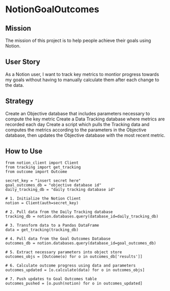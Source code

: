 # NotionGoalOutcomes

## Mission
The mission of this project is to help people achieve their goals using Notion. 

## User Story
As a Notion user, I want to track key metrics to montior progress towards my goals without having to manually calculate them after each change to the data.

## Strategy
Create an Objective database that includes parameters necessary to compute the key metric
Create a Data Tracking database where metrics are recorded each day
Create a script which pulls the Tracking data and computes the metrics according to the parameters in the Objective database, then updates the Objective database with the most recent metric.

## How to Use

```
from notion_client import Client
from tracking import get_tracking
from outcome import Outcome

secret_key = "insert secret here"
goal_outcomes_db = "objective database id"
daily_tracking_db = "daily tracking database id"

# 1. Initialize the Notion Client
notion = Client(auth=secret_key)

# 2. Pull data from the Daily Tracking database
tracking_db = notion.databases.query(database_id=daily_tracking_db)

# 3. Transform data to a Pandas DataFrame
data = get_tracking(tracking_db)

# 4. Pull data from the Goal Outcomes Database
outcomes_db = notion.databases.query(database_id=goal_outcomes_db)

# 5. Extract necessary parameters into object store
outcomes_objs = [Outcome(o) for o in outcomes_db['results']]

# 6. Calculate outcome progress using data and parameters
outcomes_updated = [o.calculate(data) for o in outcomes_objs]

# 7. Push updates to Goal Outcomes table
outcomes_pushed = [o.push(notion) for o in outcomes_updated]
```
